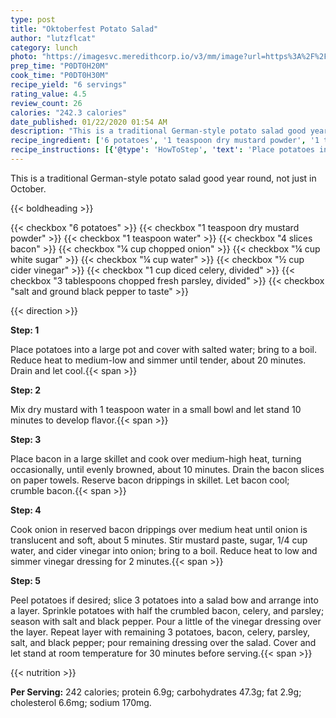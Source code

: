 ```yaml
---
type: post
title: "Oktoberfest Potato Salad"
author: "lutzflcat"
category: lunch
photo: "https://imagesvc.meredithcorp.io/v3/mm/image?url=https%3A%2F%2Fimages.media-allrecipes.com%2Fuserphotos%2F968107.jpg"
prep_time: "P0DT0H20M"
cook_time: "P0DT0H30M"
recipe_yield: "6 servings"
rating_value: 4.5
review_count: 26
calories: "242.3 calories"
date_published: 01/22/2020 01:54 AM
description: "This is a traditional German-style potato salad good year round, not just in October."
recipe_ingredient: ['6 potatoes', '1 teaspoon dry mustard powder', '1 teaspoon water', '4 slices bacon', '¼ cup chopped onion', '¼ cup white sugar', '¼ cup water', '½ cup cider vinegar', '1 cup diced celery, divided', '3 tablespoons chopped fresh parsley, divided', 'salt and ground black pepper to taste']
recipe_instructions: [{'@type': 'HowToStep', 'text': 'Place potatoes into a large pot and cover with salted water; bring to a boil. Reduce heat to medium-low and simmer until tender, about 20 minutes. Drain and let cool.\n'}, {'@type': 'HowToStep', 'text': 'Mix dry mustard with 1 teaspoon water in a small bowl and let stand 10 minutes to develop flavor.\n'}, {'@type': 'HowToStep', 'text': 'Place bacon in a large skillet and cook over medium-high heat, turning occasionally, until evenly browned, about 10 minutes. Drain the bacon slices on paper towels. Reserve bacon drippings in skillet. Let bacon cool; crumble bacon.\n'}, {'@type': 'HowToStep', 'text': 'Cook onion in reserved bacon drippings over medium heat until onion is translucent and soft, about 5 minutes. Stir mustard paste, sugar, 1/4 cup water, and cider vinegar into onion; bring to a boil. Reduce heat to low and simmer vinegar dressing for 2 minutes.\n'}, {'@type': 'HowToStep', 'text': 'Peel potatoes if desired; slice 3 potatoes into a salad bow and arrange into a layer. Sprinkle potatoes with half the crumbled bacon, celery, and parsley; season with salt and black pepper. Pour a little of the vinegar dressing over the layer. Repeat layer with remaining 3 potatoes, bacon, celery, parsley, salt, and black pepper; pour remaining dressing over the salad. Cover and let stand at room temperature for 30 minutes before serving.\n'}]
---
```


This is a traditional German-style potato salad good year round, not just in October. 

{{< boldheading >}}

{{< checkbox "6  potatoes" >}}
{{< checkbox "1 teaspoon dry mustard powder" >}}
{{< checkbox "1 teaspoon water" >}}
{{< checkbox "4 slices bacon" >}}
{{< checkbox "¼ cup chopped onion" >}}
{{< checkbox "¼ cup white sugar" >}}
{{< checkbox "¼ cup water" >}}
{{< checkbox "½ cup cider vinegar" >}}
{{< checkbox "1 cup diced celery, divided" >}}
{{< checkbox "3 tablespoons chopped fresh parsley, divided" >}}
{{< checkbox "salt and ground black pepper to taste" >}}


{{< direction >}}

**Step: 1**

Place potatoes into a large pot and cover with salted water; bring to a boil. Reduce heat to medium-low and simmer until tender, about 20 minutes. Drain and let cool.{{< span >}}

**Step: 2**

Mix dry mustard with 1 teaspoon water in a small bowl and let stand 10 minutes to develop flavor.{{< span >}}

**Step: 3**

Place bacon in a large skillet and cook over medium-high heat, turning occasionally, until evenly browned, about 10 minutes. Drain the bacon slices on paper towels. Reserve bacon drippings in skillet. Let bacon cool; crumble bacon.{{< span >}}

**Step: 4**

Cook onion in reserved bacon drippings over medium heat until onion is translucent and soft, about 5 minutes. Stir mustard paste, sugar, 1/4 cup water, and cider vinegar into onion; bring to a boil. Reduce heat to low and simmer vinegar dressing for 2 minutes.{{< span >}}

**Step: 5**

Peel potatoes if desired; slice 3 potatoes into a salad bow and arrange into a layer. Sprinkle potatoes with half the crumbled bacon, celery, and parsley; season with salt and black pepper. Pour a little of the vinegar dressing over the layer. Repeat layer with remaining 3 potatoes, bacon, celery, parsley, salt, and black pepper; pour remaining dressing over the salad. Cover and let stand at room temperature for 30 minutes before serving.{{< span >}}

{{< nutrition >}}

**Per Serving:** 242 calories; protein 6.9g; carbohydrates 47.3g; fat 2.9g; cholesterol 6.6mg; sodium 170mg.